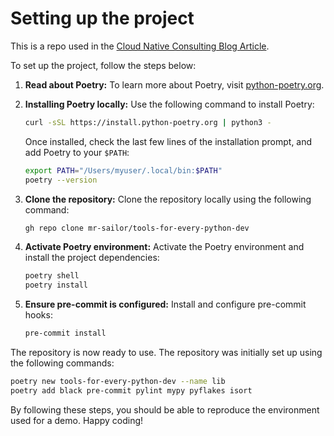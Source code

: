 # Setting up the project
This is a repo used in the [Cloud Native Consulting Blog Article](https://cloudnativeconsulting.nl/2023/08/06/tools-that-every-python-dev-should-use/).

To set up the project, follow the steps below:

1. **Read about Poetry:** To learn more about Poetry, visit [python-poetry.org](https://python-poetry.org/).

2. **Installing Poetry locally:** Use the following command to install Poetry:
   ```bash
   curl -sSL https://install.python-poetry.org | python3 -
   ```
   Once installed, check the last few lines of the installation prompt, and add Poetry to your `$PATH`:
   ```bash
   export PATH="/Users/myuser/.local/bin:$PATH"
   poetry --version
   ```

3. **Clone the repository:** Clone the repository locally using the following command:
   ```bash
   gh repo clone mr-sailor/tools-for-every-python-dev
   ```

4. **Activate Poetry environment:** Activate the Poetry environment and install the project dependencies:
   ```bash
   poetry shell
   poetry install
   ```

5. **Ensure pre-commit is configured:** Install and configure pre-commit hooks:
   ```bash
   pre-commit install
   ```

The repository is now ready to use. The repository was initially set up using the following commands:
```bash
poetry new tools-for-every-python-dev --name lib
poetry add black pre-commit pylint mypy pyflakes isort
```

By following these steps, you should be able to reproduce the environment used for a demo. Happy coding!